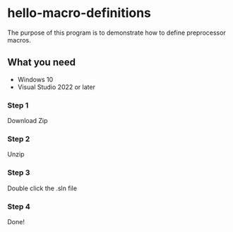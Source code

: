 # hello-macro-definitions
The purpose of this program is to demonstrate how to define preprocessor macros.

## What you need
* Windows 10
* Visual Studio 2022 or later

### Step 1
Download Zip

### Step 2
Unzip

### Step 3
Double click the .sln file

### Step 4
Done!

